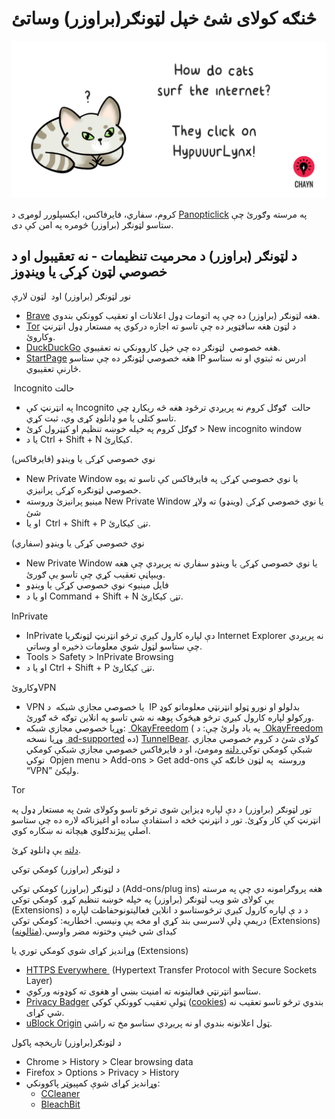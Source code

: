 
# څنګه کولای شئ خپل لټونګر(براوزر) وساتئ
![](assets/HypuuurLynx.gif)

کروم، سفاري، فایرفاکس، ایکسپلورر
لومړی د [Panopticlick](https://panopticlick.eff.org) په مرسته وګورئ چې ستاسو لټونګر (براوزر) څومره په امن کې دی.

## د لټونګر (براوزر) د محرمیت تنظیمات - نه تعقیبول او د خصوصي لټون کړکۍ یا وینډوز  

نور لټونګر (براوزر) اود  لټون لارې

- [Brave](https://www.brave.com/) هغه لټونګر (براوزر) ده چې په اتومات ډول اعلانات او تعقیب کوونکي بندوي. 
- [Tor](https://www.torproject.org/) د لټون هغه سافټویر ده چې تاسو ته اجازه درکوي په مستعار ډول انټرنټ وکاروئ. 
- [DuckDuckGo](https://duckduckgo.com/about) هغه خصوصي  لټونګر ده چې خپل کاروونکي نه تعقیبوي. 
- [StartPage](https://www.startpage.com/) هغه خصوصي لټونګر ده چې ستاسو IP ادرس نه ثبتوي او نه ستاسو څارنې تعقیبوي. 

  Incognito حالت

- په انټرنټ کې Incognito حالت  ګوګل کروم نه پریږدي ترڅود هغه څه ریکارډ چې تاسو کتلی یا مو ډانلوډ کړی وي، ثبت کړي. 
- ګوګل کروم په خپله خوښه تنظیم او کڼټرول کړئ &gt; New incognito window 
-  یا د Ctrl + Shift + N کیکاږئ. 

(نوي خصوصي کړکۍ یا وینډو (فایرفاکس 

- New Private Window یا نوي خصوصي کړکۍ په فایرفاکس کې تاسو ته یوه خصوصي لټونګره کړکۍ پرانیزي. 
- مینیو پرانیزئ وروسته New Private Window یا نوي خصوصي کړکۍ (وینډو) ته ولاړ شئ  
- او یا  Ctrl + Shift + P تڼۍ کیکاږئ. 

 (نوي خصوصي کړکۍ یا وینډو (سفاري

- New Private Window یا نوي خصوصي کړکۍ یا وینډو سفاري نه پریږدي چې هغه ویبپاڼې تعقیب کړي چې تاسو یې ګورئ. 
- فایل مینیو&gt; نوي خصوصي کړکۍ یا وینډو 
- او یا د Command + Shift + N تڼۍ کیکاږئ. 

InPrivate

- InPrivate دې لپاره کارول کیږي ترڅو انټرنټ لټونګریا Internet Explorer نه پریږدي چې ستاسو لټول شوي معلومات ذخیره او وساتي. 
- Tools &gt; Safety &gt; InPrivate Browsing 
- او یا د Ctrl + Shift + P تڼۍ کیکاږئ. 

 وکاروئVPN 

- VPN یا خصوصي مجازي شبکه  د  IP بدلولو او نورو ټولو انټرنټي معلوماتو کوډ ورکولو لپاره کارول کیږي ترڅو هیڅوک پوهه نه شي تاسو په انلاین توګه څه ګورئ. 
- وړیا خصوصي مجازي شبکه: [ OkayFreedom](http://www.okfreedom.com/en/) ( په یاد ولرئ چې: د [ OkayFreedom](http://www.okfreedom.com/en/) وړیا نسخه [ ad-supported](http://www.okfreedom.com/en/support#free) ده) [TunnelBear](https://www.tunnelbear.com/). کولای شئ د کروم خصوصي مجازي شبکې کومکي توکي[ دلته](https://chrome.google.com/webstore/search/VPN?_category=extensions) ومومئ، او د فایرفاکس خصوصي مجازي شبکې کومکي توکي  Opjen menu &gt; Add-ons &gt; Get add-ons وروسته  په لټون څانګه کې “VPN” ولیکئ. 

Tor

تور لټونګر (براوزر) د دې لپاره ډیزاین شوی ترڅو تاسو وکولای شئ په مستعار ډول په انټرنټ کې کار وکړئ. تور د انټرنټ څخه د استفادې ساده او اغیزناکه لاره ده چې ستاسو اصلي پیژندګلوي هیچاته نه ښکاره کوي. 

[دلته](https://www.torproject.org/projects/torbrowser.html.en.) یې ډانلوډ کړئ.

د لټونګر (براوزر) کومکي توکي

د لټونګر (براوزر) کومکي توکي (Add-ons/plug ins) هغه پروګرامونه دي چې په مرسته یې کولای شو ویب لټونګر (براوزر) په خپله خوښه تنظیم کړو. کومکي توکي (Extensions) د د ې لپاره کارول کیږي ترڅوستاسو د انلاین فعالیتونوحفاظت لپاره د دریمې ډلې لاسرسی بند کړي او مخه یې ونیسي. اخطاریه: کومکي توکي (Extensions) کیدای شي ځینې وختونه مضر واوسي.([مثالونه](http://www.makeuseof.com/tag/x-malicious-browser-extensions-help-hackers-target-victims/))

وړاندیز کړای شوي کومکي توري یا (Extensions)

- [HTTPS Everywhere ](https://www.eff.org/https-everywhere) (Hypertext Transfer Protocol with Secure Sockets Layer) 
- ستاسو انټرنټي فعالیتونه ته امنیت بښي او هغوی ته کوډونه ورکوي. 
- [Privacy Badger](https://www.eff.org/privacybadger) ټولې تعقیب کوونکې کوکي ([cookies](https://en.wikipedia.org/wiki/HTTP_cookie)) بندوي ترڅو تاسو تعقیب نه شي کړای. 
- [uBlock Origin](https://www.ublock.org/) ټول اعلانونه بندوي او نه پریږدي ستاسو مخ ته راشي. 

د لټونګر(براوزر) تاریخچه پاکول

- Chrome &gt; History &gt; Clear browsing data  
- Firefox &gt; Options &gt; Privacy &gt; History 
- وړاندیز کړای شوې کمپیوټر پاکوونکي:  
    - [CCleaner](http://www.piriform.com/ccleaner) 
    - [BleachBit](http://www.bleachbit.org/)
